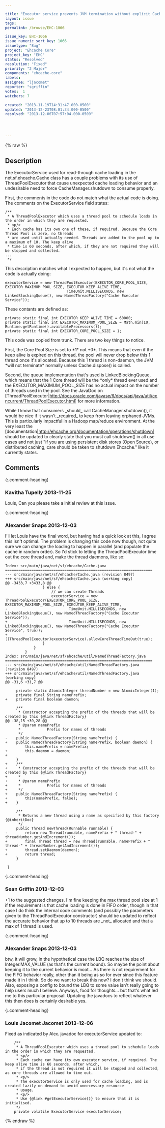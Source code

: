 ```yaml
---

title: "Executor service prevents JVM termination without explicit CacheManager.shutdown"
layout: issue
tags: 
permalink: /browse/EHC-1066

issue_key: EHC-1066
issue_numeric_sort_key: 1066
issuetype: "Bug"
project: "Ehcache Core"
project_key: "EHC"
status: "Resolved"
resolution: "Fixed"
priority: "2 Major"
components: "ehcache-core"
labels: 
assignee: "ljacomet"
reporter: "sgriffin"
votes:  1
watchers: 7

created: "2013-11-19T14:31:47.000-0500"
updated: "2013-12-23T08:01:34.000-0500"
resolved: "2013-12-06T07:57:04.000-0500"




---
```


{% raw %}

## Description

<div markdown="1" class="description">

The ExecutorService used for read-through cache loading in the net.sf.ehcache.Cache class has a couple problems with its use of ThreadPoolExecutor that cause unexpected cache loading behavior and an undesirable need to force CacheManager.shutdown to consume properly.

First, the comments in the code do not match what the actual code is doing. The comments on the ExecutorService field states:

```
/**
 * A ThreadPoolExecutor which uses a thread pool to schedule loads in the order in which they are requested.
 * <p/>
 * Each cache has its own one of these, if required. Because the Core Thread Pool is zero, no threads
 * are used until actually needed. Threads are added to the pool up to a maximum of 10. The keep alive
 * time is 60 seconds, after which, if they are not required they will be stopped and collected.
...
 */
```


This description matches what I expected to happen, but it's not what the code is actually doing:

```
executorService = new ThreadPoolExecutor(EXECUTOR_CORE_POOL_SIZE, EXECUTOR_MAXIMUM_POOL_SIZE, EXECUTOR_KEEP_ALIVE_TIME,
                            TimeUnit.MILLISECONDS, new LinkedBlockingQueue(), new NamedThreadFactory("Cache Executor Service"));
```


These contants are defined as:

```
private static final int EXECUTOR_KEEP_ALIVE_TIME = 60000;
private static final int EXECUTOR_MAXIMUM_POOL_SIZE = Math.min(10, Runtime.getRuntime().availableProcessors());
private static final int EXECUTOR_CORE_POOL_SIZE = 1;
```


This code was copied from trunk. There are two key things to notice.

First, the Core Pool Size is set to \*1\* not \*0\*. This means that even if the keep alive is expired on this thread, the pool will never drop below this 1 thread once it's allocated. Because this 1 thread is non-daemon, the JVM \*will not terminate\* normally unless Cache.dispose() is called.

Second, the queue implementation that's used is LinkedBlockingQueue, which means that the 1 Core thread will be the \*only\* thread ever used and the EXECUTOR\_MAXIMUM\_POOL\_SIZE has no actual impact on the number of threads used in the pool.  See the JavaDoc on [ThreadPoolExecutor|http://docs.oracle.com/javase/6/docs/api/java/util/concurrent/ThreadPoolExecutor.html] for more information.

While I know that consumers \_should\_ call CacheManager.shutdown(), it would be nice if it wasn't \_required\_ to keep from leaving orphaned JVMs. This is particularly impactful in a Hadoop map/reduce environment. At the very least the [documentation|http://ehcache.org/documentation/operations/shutdown] should be updated to clearly state that you must call shutdown() in all use cases and not just "if you are using persistent disk stores (Open Source), or distributed caching, care should be taken to shutdown Ehcache." like it currently states.

</div>

## Comments


{:.comment-heading}
### **Kavitha Tupelly** <span class="date">2013-11-25</span>

<div markdown="1" class="comment">

Louis, Can you please take a initial review at this issue. 

</div>


{:.comment-heading}
### **Alexander Snaps** <span class="date">2013-12-03</span>

<div markdown="1" class="comment">

I'll let Louis have the final word, but having had a quick look at this, I agree this isn't optimal.
The problem is changing this code now though, not quite sure we can change the loading to happen in parallel (and populate the cache in random order).
So I'd stick to letting the ThreadPoolExecutor time out the core thread and, make the thread daemons, like so:

```
Index: src/main/java/net/sf/ehcache/Cache.java
===================================================================
--- src/main/java/net/sf/ehcache/Cache.java	(revision 8497)
+++ src/main/java/net/sf/ehcache/Cache.java	(working copy)
@@ -3433,7 +3433,8 @@
                 } else {
                     // we can create Threads
                     executorService = new ThreadPoolExecutor(EXECUTOR_CORE_POOL_SIZE, EXECUTOR_MAXIMUM_POOL_SIZE, EXECUTOR_KEEP_ALIVE_TIME,
-                            TimeUnit.MILLISECONDS, new LinkedBlockingQueue(), new NamedThreadFactory("Cache Executor Service"));
+                            TimeUnit.MILLISECONDS, new LinkedBlockingQueue(), new NamedThreadFactory("Cache Executor Service", true));
+                    ((ThreadPoolExecutor)executorService).allowCoreThreadTimeOut(true);
                 }
             }
         }
Index: src/main/java/net/sf/ehcache/util/NamedThreadFactory.java
===================================================================
--- src/main/java/net/sf/ehcache/util/NamedThreadFactory.java	(revision 8497)
+++ src/main/java/net/sf/ehcache/util/NamedThreadFactory.java	(working copy)
@@ -31,6 +31,7 @@
 
     private static AtomicInteger threadNumber = new AtomicInteger(1);
     private final String namePrefix;
+    private final boolean daemon;
 
     /**
      * Constructor accepting the prefix of the threads that will be created by this {@link ThreadFactory}
@@ -38,15 +39,28 @@
      * @param namePrefix
      *            Prefix for names of threads
      */
-    public NamedThreadFactory(String namePrefix) {
+    public NamedThreadFactory(String namePrefix, boolean daemon) {
         this.namePrefix = namePrefix;
+        this.daemon = daemon;
+
     }
+    /**
+     * Constructor accepting the prefix of the threads that will be created by this {@link ThreadFactory}
+     *
+     * @param namePrefix
+     *            Prefix for names of threads
+     */
+    public NamedThreadFactory(String namePrefix) {
+        this(namePrefix, false);
+    }
 
     /**
      * Returns a new thread using a name as specified by this factory {@inheritDoc}
      */
     public Thread newThread(Runnable runnable) {
-        return new Thread(runnable, namePrefix + " thread-" + threadNumber.getAndIncrement());
+        final Thread thread = new Thread(runnable, namePrefix + " thread-" + threadNumber.getAndIncrement());
+        thread.setDaemon(daemon);
+        return thread;
     }
 
 }
```
 

</div>


{:.comment-heading}
### **Sean Griffin** <span class="date">2013-12-03</span>

<div markdown="1" class="comment">

+1 to the suggested changes.  I'm fine keeping the max thread pool size at 1 if the requirement is that cache loading is done in FIFO order, though in that case I do think the internal code comments (and possibly the parameters given to the ThreadPoolExecutor constructor) should be updated to reflect the accurate behavior that up to 10 threads are \_not\_ allocated and that a max of 1 thread is used.

</div>


{:.comment-heading}
### **Alexander Snaps** <span class="date">2013-12-03</span>

<div markdown="1" class="comment">

btw, it will grow, in the hypothetical case the LBQ reaches the size of Integer.MAX\_VALUE (as that's the current bound). So maybe the point about keeping it to the current behavior is moot... As there is not requirement for the FIFO behavior really, other than it being as so for ever since this feature made it in I think. 
So do we want to break this now? I don't think we should. Also, exposing a config to bound the LBQ to some value isn't really going to help users much I believe. Anyways, food for thoughts... but that's what led me to this particular proposal.
Updating the javadocs to reflect whatever this then does is certainly desirable yes.

</div>


{:.comment-heading}
### **Louis Jacomet Jacomet** <span class="date">2013-12-06</span>

<div markdown="1" class="comment">

Fixed as indicated by Alex.
javadoc for executorService updated to:

```
    /**
     * A ThreadPoolExecutor which uses a thread pool to schedule loads in the order in which they are requested.
     * <p/>
     * Each cache can have its own executor service, if required. The keep alive time is 60 seconds, after which,
     * if the thread is not required it will be stopped and collected, as core threads are allowed to time out.
     * <p/>
     * The executorService is only used for cache loading, and is created lazily on demand to avoid unnecessary resource
     * usage.
     * <p/>
     * Use {@link #getExecutorService()} to ensure that it is initialised.
     */
    private volatile ExecutorService executorService;
```


</div>



{% endraw %}
